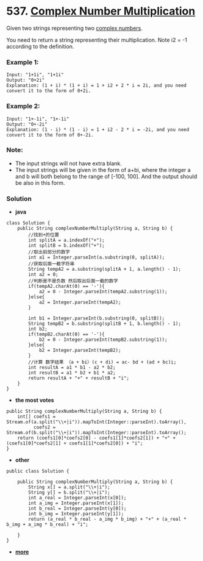 # 537. [Complex Number Multiplication](https://leetcode.com/problems/complex-number-multiplication/description/)

Given two strings representing two [complex numbers](https://en.wikipedia.org/wiki/Complex_number).

You need to return a string representing their multiplication. Note i2 = -1 according to the definition.

### Example 1:
    Input: "1+1i", "1+1i"
    Output: "0+2i"
    Explanation: (1 + i) * (1 + i) = 1 + i2 + 2 * i = 2i, and you need convert it to the form of 0+2i.

### Example 2:
    Input: "1+-1i", "1+-1i"
    Output: "0+-2i"
    Explanation: (1 - i) * (1 - i) = 1 + i2 - 2 * i = -2i, and you need convert it to the form of 0+-2i.

### Note:
* The input strings will not have extra blank.
* The input strings will be given in the form of a+bi, where the integer a and b will both belong to the range of [-100, 100]. And the output should be also in this form.

### Solution
* **java**
```
class Solution {
    public String complexNumberMultiply(String a, String b) {
        //找到+的位置
        int splitA = a.indexOf("+");
        int splitB = b.indexOf("+");
        //取出前部分的数字
        int a1 = Integer.parseInt(a.substring(0, splitA));
        //获取后面一截字符串
        String tempA2 = a.substring(splitA + 1, a.length() - 1);
        int a2 = 0;
        //判断是不是负数 然后取出后面一截的数字
        if(tempA2.charAt(0) == '-'){
            a2 = 0 - Integer.parseInt(tempA2.substring(1));
        }else{
            a2 = Integer.parseInt(tempA2);     
        }
       
        int b1 = Integer.parseInt(b.substring(0, splitB));
        String tempB2 = b.substring(splitB + 1, b.length() - 1);
        int b2;
        if(tempB2.charAt(0) == '-'){
            b2 = 0 - Integer.parseInt(tempB2.substring(1));
        }else{
            b2 = Integer.parseInt(tempB2);     
        }
        //计算 数字结果 （a + bi）(c + di) = ac- bd + (ad + bc)i;
        int resultA = a1 * b1 - a2 * b2;
        int resultB = a1 * b2 + b1 * a2;
        return resultA + "+" + resultB + "i";
    }
}
```

* **the most votes**
```
public String complexNumberMultiply(String a, String b) {
    int[] coefs1 = Stream.of(a.split("\\+|i")).mapToInt(Integer::parseInt).toArray(), 
          coefs2 = Stream.of(b.split("\\+|i")).mapToInt(Integer::parseInt).toArray();
    return (coefs1[0]*coefs2[0] - coefs1[1]*coefs2[1]) + "+" + (coefs1[0]*coefs2[1] + coefs1[1]*coefs2[0]) + "i";
}
```
* **other**
```
public class Solution {

    public String complexNumberMultiply(String a, String b) {
        String x[] = a.split("\\+|i");
        String y[] = b.split("\\+|i");
        int a_real = Integer.parseInt(x[0]);
        int a_img = Integer.parseInt(x[1]);
        int b_real = Integer.parseInt(y[0]);
        int b_img = Integer.parseInt(y[1]);
        return (a_real * b_real - a_img * b_img) + "+" + (a_real * b_img + a_img * b_real) + "i";

    }
}
```
* **[more](https://leetcode.com/problems/complex-number-multiplication/solution/)**

